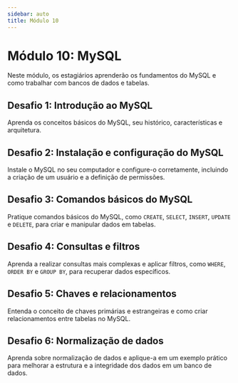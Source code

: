 ```yaml
---
sidebar: auto
title: Módulo 10
---
```


# Módulo 10: MySQL

Neste módulo, os estagiários aprenderão os fundamentos do MySQL e como trabalhar com bancos de dados e tabelas.

## Desafio 1: Introdução ao MySQL

Aprenda os conceitos básicos do MySQL, seu histórico, características e arquitetura.

## Desafio 2: Instalação e configuração do MySQL

Instale o MySQL no seu computador e configure-o corretamente, incluindo a criação de um usuário e a definição de permissões.

## Desafio 3: Comandos básicos do MySQL

Pratique comandos básicos do MySQL, como `CREATE`, `SELECT`, `INSERT`, `UPDATE` e `DELETE`, para criar e manipular dados em tabelas.

## Desafio 4: Consultas e filtros

Aprenda a realizar consultas mais complexas e aplicar filtros, como `WHERE`, `ORDER BY` e `GROUP BY`, para recuperar dados específicos.

## Desafio 5: Chaves e relacionamentos

Entenda o conceito de chaves primárias e estrangeiras e como criar relacionamentos entre tabelas no MySQL.

## Desafio 6: Normalização de dados

Aprenda sobre normalização de dados e aplique-a em um exemplo prático para melhorar a estrutura e a integridade dos dados em um banco de dados.

